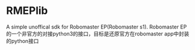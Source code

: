 # RMEPlib
A simple unoffical sdk for Robomaster EP(Robomaster s1).
Robomaster EP 的一个非官方的对接python3的接口，目标是还原官方在robomaster app中封装的python接口
